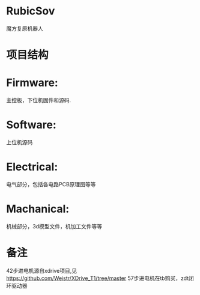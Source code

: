 # RubicSov
魔方复原机器人
# 项目结构
# Firmware: 
主控板，下位机固件和源码.
# Software: 
上位机源码
# Electrical: 
电气部分，包括各电路PCB原理图等等
# Machanical: 
机械部分，3d模型文件，机加工文件等等
# 备注
42步进电机源自xdrive项目,见 https://github.com/Weistr/XDrive_T1/tree/master
57步进电机在tb购买，zdt闭环驱动器
